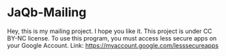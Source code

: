 # JaQb-Mailing
Hey, this is my mailing project. I hope you like it. 
This project is under CC BY-NC license.
To use this program, you must access less secure apps on your Google Account. Link: https://myaccount.google.com/lesssecureapps
